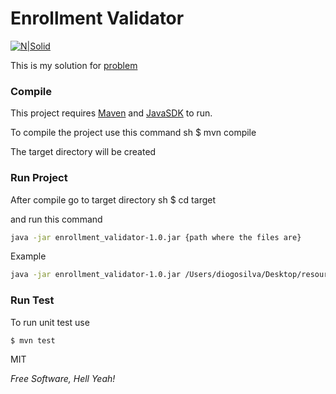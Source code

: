 # Enrollment Validator

[![N|Solid](https://api.travis-ci.org/DiogoPires22/enrollment_validator.svg?branch=master)](#)

This is my solution for [problem](/problem.txt)

### Compile

This project requires [Maven](https://maven.apache.org/) and [JavaSDK](http://www.oracle.com/technetwork/pt/java/javase/downloads/index.html) to run.

To compile the project use this command
sh
$ mvn compile

The target directory will be created
### Run Project
After compile go to target directory
sh
$ cd target


and run this command
```sh
java -jar enrollment_validator-1.0.jar {path where the files are}
```

Example
```sh
java -jar enrollment_validator-1.0.jar /Users/diogosilva/Desktop/resources/
```

### Run Test
To run unit test use
```sh
$ mvn test
```



MIT


*Free Software, Hell Yeah!*